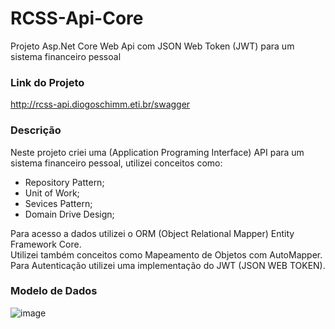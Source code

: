 # RCSS-Api-Core
Projeto Asp.Net Core Web Api com JSON Web Token (JWT) para um sistema financeiro pessoal

### Link do Projeto

http://rcss-api.diogoschimm.eti.br/swagger


### Descrição
Neste projeto criei uma (Application Programing Interface) API para um sistema financeiro pessoal, utilizei conceitos como:

- Repository Pattern; 
- Unit of Work;
- Sevices Pattern;
- Domain Drive Design;

Para acesso a dados utilizei o ORM (Object Relational Mapper) Entity Framework Core.  
Utilizei também conceitos como Mapeamento de Objetos com AutoMapper.  
Para Autenticação utilizei uma implementação do JWT (JSON WEB TOKEN).  

### Modelo de Dados

![image](https://user-images.githubusercontent.com/30643035/75103089-3b9c2680-55cc-11ea-9820-115263c350ba.png)

 
